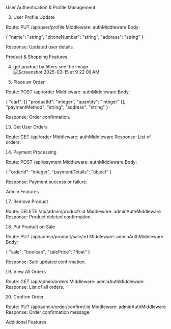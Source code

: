 User Authentication & Profile Management



3. User Profile Update

Route: PUT /api/user/profile
Middleware: authMiddleware
Body:

{
  "name": "string",
  "phoneNumber": "string",
  "address": "string"
}

Response: Updated user details.

Product & Shopping Features

4. get product by filters
see the image
![Screenshot 2025-03-15 at 9 22 09 AM](https://github.com/user-attachments/assets/ce7b6211-258d-4a69-bfeb-31a42f9a568b)









12. Place an Order

Route: POST /api/order
Middleware: authMiddleware
Body:

{
  "cart": [{ "productId": "integer", "quantity": "integer" }],
  "paymentMethod": "string",
  "address": "string"
}

Response: Order confirmation.

13. Get User Orders

Route: GET /api/order
Middleware: authMiddleware
Response: List of orders.

14. Payment Processing

Route: POST /api/payment
Middleware: authMiddleware
Body:

{
  "orderId": "integer",
  "paymentDetails": "object"
}

Response: Payment success or failure.

Admin Features



17. Remove Product

Route: DELETE /api/admin/product/:id
Middleware: adminAuthMiddleware
Response: Product deleted confirmation.

18. Put Product on Sale

Route: PUT /api/admin/product/sale/:id
Middleware: adminAuthMiddleware
Body:

{
  "sale": "boolean",
  "salePrice": "float"
}

Response: Sale updated confirmation.

19. View All Orders

Route: GET /api/admin/orders
Middleware: adminAuthMiddleware
Response: List of all orders.

20. Confirm Order

Route: PUT /api/admin/order/confirm/:id
Middleware: adminAuthMiddleware
Response: Order confirmation message.

Additional Features


